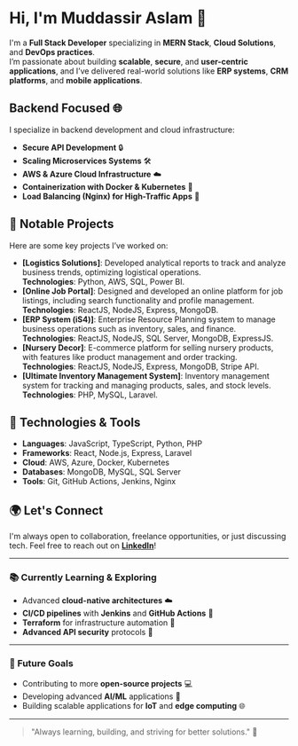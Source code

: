 # Hi, I'm Muddassir Aslam 👋

I'm a **Full Stack Developer** specializing in **MERN Stack**, **Cloud Solutions**, and **DevOps practices**.  
I’m passionate about building **scalable**, **secure**, and **user-centric applications**, and I’ve delivered real-world solutions like **ERP systems**, **CRM platforms**, and **mobile applications**.

## Backend Focused 🌐
I specialize in backend development and cloud infrastructure:
- **Secure API Development** 🔒
- **Scaling Microservices Systems** 🛠️
- **AWS & Azure Cloud Infrastructure** ☁️
- **Containerization with Docker & Kubernetes** 🐳
- **Load Balancing (Nginx) for High-Traffic Apps** 🚀

## 🌟 Notable Projects
Here are some key projects I’ve worked on:
- **[Logistics Solutions]**: Developed analytical reports to track and analyze business trends, optimizing logistical operations.  
   **Technologies**: Python, AWS, SQL, Power BI.
- **[Online Job Portal]**: Designed and developed an online platform for job listings, including search functionality and profile management.  
   **Technologies**: ReactJS, NodeJS, Express, MongoDB.
- **[ERP System (iS4)]**: Enterprise Resource Planning system to manage business operations such as inventory, sales, and finance.  
   **Technologies**: ReactJS, NodeJS, SQL Server, MongoDB, ExpressJS.
- **[Nursery Decor]**: E-commerce platform for selling nursery products, with features like product management and order tracking.  
   **Technologies**: ReactJS, NodeJS, Express, MongoDB, Stripe API.
- **[Ultimate Inventory Management System]**: Inventory management system for tracking and managing products, sales, and stock levels.  
   **Technologies**: PHP, MySQL, Laravel.

## 🚀 Technologies & Tools
- **Languages**: JavaScript, TypeScript, Python, PHP
- **Frameworks**: React, Node.js, Express, Laravel
- **Cloud**: AWS, Azure, Docker, Kubernetes
- **Databases**: MongoDB, MySQL, SQL Server
- **Tools**: Git, GitHub Actions, Jenkins, Nginx

## 🌍 Let's Connect
I'm always open to collaboration, freelance opportunities, or just discussing tech. Feel free to reach out on **[LinkedIn](https://www.linkedin.com/in/muddassiraslam/)**!


---


### 📚 Currently Learning & Exploring
- Advanced **cloud-native architectures** ☁️
- **CI/CD pipelines** with **Jenkins** and **GitHub Actions** 🔄
- **Terraform** for infrastructure automation 🔧
- **Advanced API security** protocols 🔐

---

### 🎯 Future Goals
- Contributing to more **open-source projects** 💻
- Developing advanced **AI/ML** applications 🧠
- Building scalable applications for **IoT** and **edge computing** 🌐

---

> "Always learning, building, and striving for better solutions." 🚀
